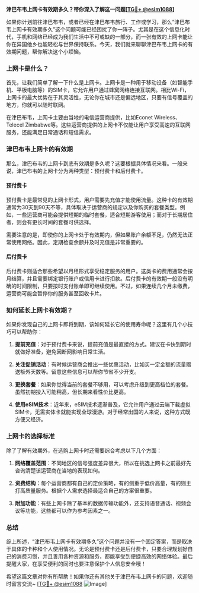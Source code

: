 **津巴布韦上网卡有效期多久？带你深入了解这一问题[[TG💪+ @esim1088](https://t.me/s/esim1088)]**

如果你计划前往津巴布韦，或者已经在津巴布韦旅行、工作或学习，那么“津巴布韦上网卡有效期多久”这个问题可能已经困扰了你一阵子。尤其是在这个信息化时代，手机和网络已经成为我们生活中不可或缺的一部分，而一张有效的上网卡能让你在异国他乡也能轻松与世界保持联系。今天，我们就来聊聊津巴布韦上网卡的有效期问题，帮你解决这个小烦恼。

### 上网卡是什么？

首先，让我们简单了解一下什么是上网卡。上网卡是一种用于移动设备（如智能手机、平板电脑等）的SIM卡，它允许用户通过蜂窝网络连接互联网。相比Wi-Fi，上网卡的最大优势在于其灵活性，无论你在城市还是偏远地区，只要有信号覆盖的地方，你就可以随时联网。

在津巴布韦，上网卡主要由当地的电信运营商提供，比如Econet Wireless、Telecel Zimbabwe等。这些运营商提供的上网卡不仅能让用户享受高速的互联网服务，还能满足日常通话和短信需求。

### 津巴布韦上网卡的有效期

那么，津巴布韦的上网卡到底有效期是多久呢？这要根据具体情况来看。一般来说，津巴布韦的上网卡分为两种类型：预付费卡和后付费卡。

#### 预付费卡

预付费卡是最常见的上网卡形式，用户需要先充值才能使用流量。这种卡的有效期通常为30天到90天不等，具体取决于运营商的规定以及你购买的套餐类型。例如，一些运营商可能会提供短期的临时套餐，适合短期游客使用；而对于长期居住者，则会有更长时间的套餐可供选择。

需要注意的是，即使你的上网卡处于有效期内，但如果账户余额不足，仍然无法正常使用网络。因此，定期检查余额并及时充值是非常重要的。

#### 后付费卡

后付费卡则适合那些希望以月租形式享受稳定服务的用户。这类卡的费用通常会按月结算，并且需要绑定银行账户或信用卡进行扣款。后付费卡的有效期一般没有明确的时间限制，只要按时支付账单即可继续使用。不过，如果连续几个月未缴费，运营商可能会暂停你的服务甚至回收卡片。

### 如何延长上网卡有效期？

如果你发现自己的上网卡即将到期，该如何延长它的使用寿命呢？这里有几个小技巧可以帮助你：

1. **提前充值**：对于预付费卡来说，提前充值是最直接的方式。建议在卡快到期时就做好准备，避免因断网影响日常生活。
   
2. **关注促销活动**：有时候运营商会推出一些优惠活动，比如买一定金额的流量赠送额外天数等。留意这些信息可以帮你节省不少开支。
   
3. **更换套餐**：如果你觉得当前的套餐不够用，可以考虑升级到更高档位的套餐。虽然初期投入可能稍高，但长期来看性价比更高。

4. **使用eSIM技术**：近年来，eSIM技术逐渐普及，它允许用户通过云端下载虚拟SIM卡，无需实体卡就能实现全球漫游。对于经常出国的人来说，这种方式既方便又经济。

### 上网卡的选择标准

除了了解有效期外，在选购上网卡时还需要综合考虑以下几个方面：

1. **网络覆盖范围**：不同地区的信号强度差异很大，所以在挑选上网卡之前最好先咨询清楚该运营商在当地的表现如何。
   
2. **资费结构**：每个运营商都有自己的定价策略，有的侧重于低价高量，有的则主打高质量服务。根据个人需求选择最适合自己的方案很重要。
   
3. **附加功能**：有些上网卡除了基本的数据传输功能外，还支持语音通话、视频会议等功能，这些都可以作为参考因素之一。

### 总结

综上所述，“津巴布韦上网卡有效期多久”这个问题并没有一个固定答案，而是取决于具体的卡种和个人使用情况。无论是预付费卡还是后付费卡，只要合理规划好自己的消费习惯，并且善用各种资源和服务，都能享受到便捷高效的网络体验。最后提醒大家，在享受便利的同时也要注意保护个人信息安全哦！

希望这篇文章对你有所帮助！如果你还有其他关于津巴布韦上网卡的问题，欢迎随时留言交流~ [[TG💪+ @esim1088](https://t.me/s/esim1088) ![Image](https://i.postimg.cc/4NQfJmqS/Snipaste-2025-05-13-00-14-12.png)]